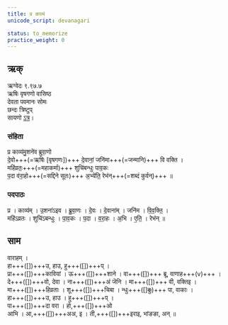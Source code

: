 ```yaml
---
title: प्र काव्यं
unicode_script: devanagari  

status: to_memorize
practice_weight: 0
---
```


## ऋक्
ऋग्वेदः  ९.९७.७  
ऋषिः  वृषगणो वासिष्ठ  
देवता  पवमानः सोमः  
छन्दः  त्रिष्टुप्  
सायणो [ऽत्र](http://rigveda.sanatana.in/describe/rikMandala/009.097.007)।

### संहिता
प्र काव्य॑मु॒शने॑व ब्रुवा॒णो   
दे॒वो+++(=ऋषिः [वृषगणः])+++ दे॒वानां॒ जनि॑मा+++(=जन्मानि)+++ वि वक्ति ।  
महि॑व्रतः॒+++(=महाकर्मा)+++ शुचि॑बन्धुः पाव॒कः  
प॒दा व॑रा॒हो+++(=सद्दिने सूतः)+++ अ॒भ्ये॑ति॒ रेभ॑न्+++(=शब्दं कुर्वन्)+++ ॥

### पदपाठः
प्र । काव्य॑म् । उ॒शना॑ऽइव । ब्रु॒वा॒णः । दे॒वः । दे॒वाना॑म् । जनि॑म । वि॒व॒क्ति॒ ।  
महि॑ऽव्रतः । शुचि॑ऽबन्धुः । पा॒व॒कः । प॒दा । व॒रा॒हः । अ॒भि । ए॒ति॒ । रेभ॑न् ॥

## साम
वाराहम् ।  
हा+++([])+++उ, हाउ, हु+++([])+++प् ।  
प्रा+++([])+++कावियां । ऊ+++([])+++शाने ।  वा+++([])+++ ब्रू, वाणाह+++(v)+++ ।  
दे+++([])+++वो, देवा । ना+++([])+++अं जॆनि । मा+++([])+++ वी, वक्तिइ ।  
मा+++([])+++हिव्रताः ।  शू+++([])+++चिबा । न्धुः+++([]~~दुः~~)+++ पा, वाकाः ।  
हा+++([])+++उ, हाउ । हु+++([])+++प् ।  
पा+++([])+++दा वरा ।  हो,+++([])+++ओ  
आभि । आ,+++([])+++अअ, इ । ती,+++([])+++इराइ, भांङङा, अन् ॥


